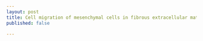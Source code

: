 ```yaml
---
layout: post
title: Cell migration of mesenchymal cells in fibrous extracellular matrix
published: false

---
```

